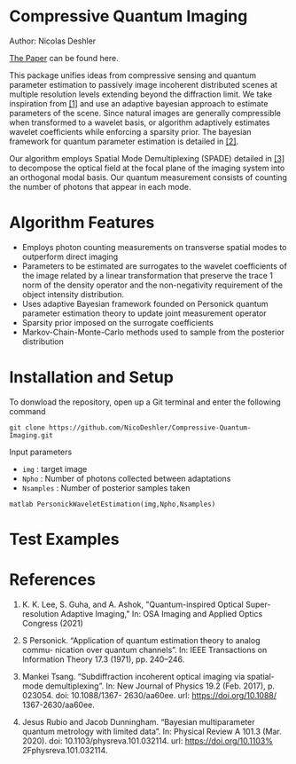 # Compressive Quantum Imaging
Author: Nicolas Deshler

[The Paper](https://www.overleaf.com/read/pffyxrhkqvfw) can be found here.

This package unifies ideas from compressive sensing and quantum parameter estimation to passively image incoherent distributed scenes at multiple resolution levels extending beyond the diffraction limit. We take inspiration from [[1]](https://iopscience.iop.org/article/10.1088/1367-2630/aa60ee) and use an adaptive bayesian approach to estimate parameters of the scene. Since natural images are generally compressible when transformed to a wavelet basis, or algorithm adaptively estimates wavelet coefficients while enforcing a sparsity prior. The bayesian framework for quantum parameter estimation is detailed in [[2]](https://ieeexplore.ieee.org/document/1054643).

Our algorithm employs Spatial Mode Demultiplexing (SPADE) detailed in [[3]](https://iopscience.iop.org/article/10.1088/1367-2630/aa60ee) to decompose the optical field at the focal plane of the imaging system into an orthogonal modal basis. Our quantum measurement consists of counting the number of photons that appear in each mode.


# Algorithm Features

- Employs photon counting measurements on transverse spatial modes to outperform direct imaging
- Parameters to be estimated are surrogates to the wavelet coefficients of the image related by a linear transformation that preserve the trace 1 norm of the density operator and the non-negativity requirement of the object intensity distribution.
- Uses adaptive Bayesian framework founded on Personick quantum parameter estimation theory to update joint measurement operator
- Sparsity prior imposed on the surrogate coefficients
- Markov-Chain-Monte-Carlo methods used to sample from the posterior distribution

# Installation and Setup
To donwload the repository, open up a Git terminal and enter the following command
```
git clone https://github.com/NicoDeshler/Compressive-Quantum-Imaging.git
```

Input parameters

- $\texttt{img}$ : target image
- $\texttt{Npho}$ : Number of photons collected between adaptations
- $\texttt{Nsamples}$ : Number of posterior samples taken

```
matlab PersonickWaveletEstimation(img,Npho,Nsamples)
```

# Test Examples



# References
1) K. K. Lee, S. Guha, and A. Ashok, "Quantum-inspired Optical Super-resolution Adaptive Imaging," In: OSA Imaging and Applied Optics Congress (2021)

2) S Personick. “Application of quantum estimation theory to analog commu-
nication over quantum channels”. In: IEEE Transactions on Information
Theory 17.3 (1971), pp. 240–246.


3) Mankei Tsang. “Subdiffraction incoherent optical imaging via spatial-mode
demultiplexing”. In: New Journal of Physics 19.2 (Feb. 2017), p. 023054.
doi: 10.1088/1367- 2630/aa60ee. url: https://doi.org/10.1088/
1367-2630/aa60ee.

4) Jesus Rubio and Jacob Dunningham. “Bayesian multiparameter quantum
metrology with limited data”. In: Physical Review A 101.3 (Mar. 2020).
doi: 10.1103/physreva.101.032114. url: https://doi.org/10.1103%
2Fphysreva.101.032114.
